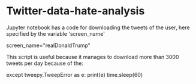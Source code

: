 # Twitter-data-hate-analysis

Jupyter notebook has a code for downloading the tweets of the user, here specified by the variable 'screen_name'

screen_name="realDonaldTrump"

This script is useful because it manages to download more than 3000 tweets per day because of the:

except tweepy.TweepError as e:
    print(e)
    time.sleep(60)
